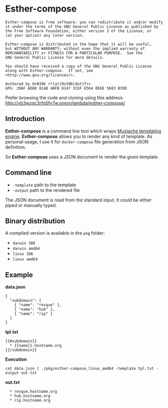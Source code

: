 # Esther-compose
```
Esther-compose is free software: you can redistribute it and/or modify
it under the terms of the GNU General Public License as published by
the Free Software Foundation, either version 3 of the License, or
(at your option) any later version.

Esther-compose is distributed in the hope that it will be useful,
but WITHOUT ANY WARRANTY; without even the implied warranty of
MERCHANTABILITY or FITNESS FOR A PARTICULAR PURPOSE.  See the
GNU General Public License for more details.

You should have received a copy of the GNU General Public License
along with Esther-compose.  If not, see <http://www.gnu.org/licenses/>.

Authored by U+039b <*[at]0x39b[dot]fr>
GPG: 29AF AD6D 8148 48FB 8147 3CEF E564 0E6E 5683 039D
```

Prefer browsing the code and cloning using this address: http://xb3wzgc3rfq5fv7w.onion/lambda/esther-compose/

## Introduction
**Esther-compose** is a command line tool which wraps [Mustache templating engine](https://mustache.github.io/). **Esther-compose** allows you to 
render any kind of template. As personal usage, I use it for `docker-compose` file generation from JSON definition.

So **Esther-compose** uses a JSON document to render the given template.

## Command line

  * `-template` path to the template 
  * `-output` path to the rendered file
  
The JSON document is read from the standard input. It could be either piped or manually typed.

## Binary distribution
A compiled version is available in the `pkg` folder:

  * `darwin 386`
  * `darwin amd64`
  * `linux 386`
  * `linux amd64`

## Example
**data.json**
```
{
  "subdomain": [
    { "name": "resque" },
    { "name": "hub" },
    { "name": "rip" }
  ]
}
```

**tpl.txt**
```
{{#subdomain}}
  * {{name}}.hostname.org
{{/subdomain}}
```

**Execution**
```
cat data.json | ./pkg/esther-compose_linux_amd64 -template tpl.txt -output out.txt
```

**out.txt**
```
  * resque.hostname.org
  * hub.hostname.org
  * rip.hostname.org
```